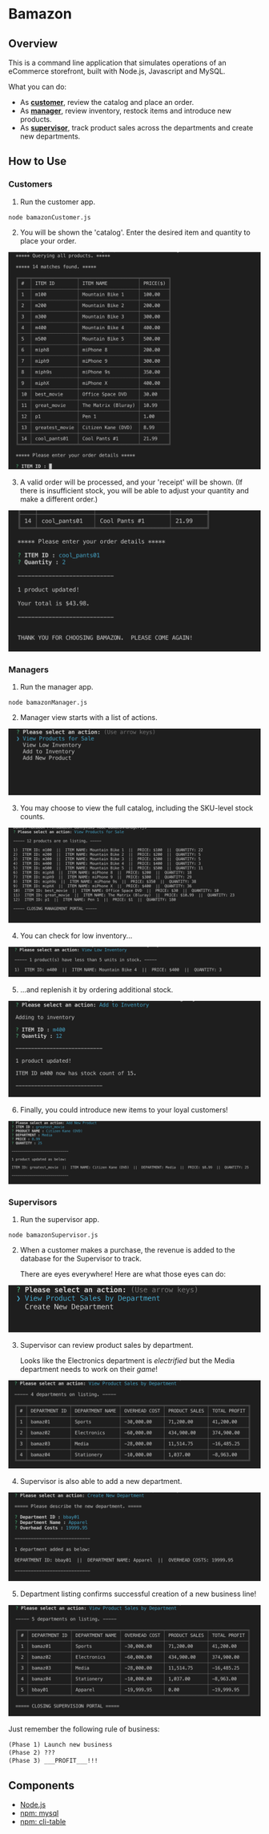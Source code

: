 # Bamazon

## Overview

This is a command line application that simulates operations of an eCommerce storefront, built with Node.js, Javascript and MySQL.

What you can do:

- As [**customer**](#customers), review the catalog and place an order.
- As [**manager**](#managers), review inventory, restock items and introduce new products.
- As [**supervisor**](#supervisors), track product sales across the departments and create new departments.

## How to Use

### <a name="customers"></a>Customers

1. Run the customer app.

```shell
node bamazonCustomer.js
```

2. You will be shown the 'catalog'. Enter the desired item and quantity to place your order.

![CustomerScreenshot01](./images/CustomerSS01.png)

3. A valid order will be processed, and your 'receipt' will be shown. (If there is insufficient stock, you will be able to adjust your quantity and make a different order.)

![CustomerScreenshot02](./images/CustomerSS02.png)

### <a name="managers"></a>Managers

1. Run the manager app.

```shell
node bamazonManager.js
```

2. Manager view starts with a list of actions.

![ManagerScreenshot01](./images/ManagerSS01.png)

3. You may choose to view the full catalog, including the SKU-level stock counts.

![ManagerScreenshot02](./images/ManagerSS02.png)

4. You can check for low inventory...

![ManagerScreenshot03](./images/ManagerSS03.png)

5. ...and replenish it by ordering additional stock.

![ManagerScreenshot04](./images/ManagerSS04.png)

6. Finally, you could introduce new items to your loyal customers!

![ManagerScreenshot05](./images/ManagerSS05.png)

### <a name="supervisors"></a>Supervisors

1. Run the supervisor app.

```shell
node bamazonSupervisor.js
```

2. When a customer makes a purchase, the revenue is added to the database for the Supervisor to track.

   There are eyes everywhere! Here are what those eyes can do:

![SupervisorScreenshot01](./images/SupervisorSS01.png)

3. Supervisor can review product sales by department.

   Looks like the Electronics department is _electrified_ but the Media department needs to work on their _game_!

![SupervisorScreenshot02](./images/SupervisorSS02.png)

4. Supervisor is also able to add a new department.

![SupervisorScreenshot03](./images/SupervisorSS03.png)

5. Department listing confirms successful creation of a new business line!

![SupervisorScreenshot04](./images/SupervisorSS04.png)

Just remember the following rule of business:

    (Phase 1) Launch new business
    (Phase 2) ???
    (Phase 3) ___PROFIT___!!!

## Components

- [Node.js](https://nodejs.org/en/)
- [npm: mysql](https://www.npmjs.com/package/mysql)
- [npm: cli-table](https://www.npmjs.com/package/cli-table)
